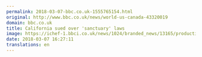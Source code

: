 ```yaml
---
permalink: 2018-03-07-bbc.co.uk-1555765154.html
original: http://www.bbc.co.uk/news/world-us-canada-43320019
domain: bbc.co.uk
title: California sued over 'sanctuary' laws
image: https://ichef-1.bbci.co.uk/news/1024/branded_news/13165/production/_100318187_asanctuary.jpg
date: 2018-03-07 16:27:11
translations: en
---
```


